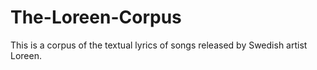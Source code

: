 # The-Loreen-Corpus
This is a corpus of the textual lyrics of songs released by Swedish artist Loreen. 
